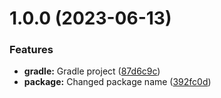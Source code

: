 # 1.0.0 (2023-06-13)


### Features

* **gradle:** Gradle project ([87d6c9c](https://github.com/GeorgeV220/ParticleLib/commit/87d6c9ce15eb2c5bb54562285b67a25bf7ddc535))
* **package:** Changed package name ([392fc0d](https://github.com/GeorgeV220/ParticleLib/commit/392fc0df7a3fc496e0aa4139705406029715c944))
